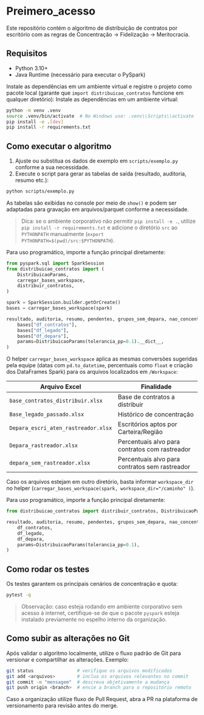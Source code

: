 # Preimero_acesso

Este repositório contém o algoritmo de distribuição de contratos por escritório com as regras de Concentração → Fidelização → Meritocracia.

## Requisitos

- Python 3.10+
- Java Runtime (necessário para executar o PySpark)

Instale as dependências em um ambiente virtual e registre o projeto como pacote
local (garante que `import distribuicao_contratos` funcione em qualquer diretório):
Instale as dependências em um ambiente virtual:

```bash
python -m venv .venv
source .venv/bin/activate  # No Windows use: .venv\\Scripts\\activate
pip install -e .[dev]
pip install -r requirements.txt
```

## Como executar o algoritmo

1. Ajuste ou substitua os dados de exemplo em `scripts/exemplo.py` conforme a sua necessidade.
2. Execute o script para gerar as tabelas de saída (resultado, auditoria, resumo etc.):

```bash
python scripts/exemplo.py
```

As tabelas são exibidas no console por meio de `show()` e podem ser adaptadas para gravação em arquivos/parquet conforme a necessidade.

> Dica: se o ambiente corporativo não permitir `pip install -e .`, utilize `pip install -r requirements.txt` e adicione o diretório `src`
> ao `PYTHONPATH` manualmente (`export PYTHONPATH=$(pwd)/src:$PYTHONPATH`).

Para uso programático, importe a função principal diretamente:

```python
from pyspark.sql import SparkSession
from distribuicao_contratos import (
    DistribuicaoParams,
    carregar_bases_workspace,
    distribuir_contratos,
)

spark = SparkSession.builder.getOrCreate()
bases = carregar_bases_workspace(spark)

resultado, auditoria, resumo, pendentes, grupos_sem_depara, nao_concentrados, export = distribuir_contratos(
    bases["df_contratos"],
    bases["df_legado"],
    bases["df_depara"],
    params=DistribuicaoParams(tolerancia_pp=0.1).__dict__,
)
```

O helper `carregar_bases_workspace` aplica as mesmas conversões sugeridas pela
equipe (datas com `pd.to_datetime`, percentuais como `float` e criação dos
DataFrames Spark) para os arquivos localizados em `/Workspace`:

| Arquivo Excel                           | Finalidade                                     |
| -------------------------------------- | ---------------------------------------------- |
| `base_contratos_distribuir.xlsx`       | Base de contratos a distribuir                 |
| `Base_legado_passado.xlsx`             | Histórico de concentração                      |
| `Depara_escri_aten_rastreador.xlsx`    | Escritórios aptos por Carteira/Região          |
| `Depara_rastreador.xlsx`               | Percentuais alvo para contratos com rastreador |
| `depara_sem_rastreador.xlsx`           | Percentuais alvo para contratos sem rastreador |

Caso os arquivos estejam em outro diretório, basta informar `workspace_dir`
no helper (`carregar_bases_workspace(spark, workspace_dir="/caminho" )`).

Para uso programático, importe a função principal diretamente:

```python
from distribuicao_contratos import distribuir_contratos, DistribuicaoParams

resultado, auditoria, resumo, pendentes, grupos_sem_depara, nao_concentrados, export = distribuir_contratos(
    df_contratos,
    df_legado,
    df_depara,
    params=DistribuicaoParams(tolerancia_pp=0.1),
)
```

## Como rodar os testes

Os testes garantem os principais cenários de concentração e quota:

```bash
pytest -q
```

> Observação: caso esteja rodando em ambiente corporativo sem acesso à internet, certifique-se de que o pacote `pyspark` esteja instalado previamente no espelho interno da organização.

## Como subir as alterações no Git

Após validar o algoritmo localmente, utilize o fluxo padrão de Git para versionar e compartilhar as alterações. Exemplo:

```bash
git status                # verifique os arquivos modificados
git add <arquivos>        # inclua os arquivos relevantes no commit
git commit -m "mensagem"  # descreva objetivamente a mudança
git push origin <branch>  # envie a branch para o repositório remoto
```

Caso a organização utilize fluxo de Pull Request, abra a PR na plataforma de versionamento para revisão antes do merge.

